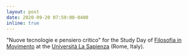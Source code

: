 ```yaml
---
layout: post
date: 2020-09-20 07:59:00-0400
inline: true
---
```


"Nuove tecnologie e pensiero critico" for the Study Day of [Filosofia in Movimento](https://filosofiainmovimento.it) at the [Università La Sapienza](https://culture.roma.it/appuntamento/lessico-resistente/) (Rome, Italy). 